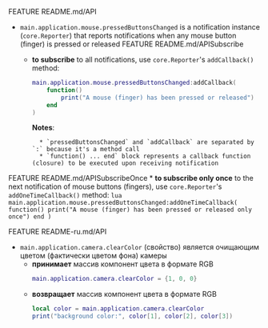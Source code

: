 FEATURE README.md/API
* `main.application.mouse.pressedButtonsChanged` is a notification instance (`core.Reporter`) that reports notifications when any mouse button (finger) is pressed or released
FEATURE README.md/APISubscribe
    * **to subscribe** to all notifications, use `core.Reporter`'s `addCallback()` method:
        ```lua
        main.application.mouse.pressedButtonsChanged:addCallback(
            function()
                print("A mouse (finger) has been pressed or released")
            end
        )
        ```
        **Notes**:

            * `pressedButtonsChanged` and `addCallback` are separated by `:` because it's a method call
            * `function() ... end` block represents a callback function (closure) to be executed upon receiving notification
FEATURE README.md/APISubscribeOnce
    * **to subscribe only once** to the next notification of mouse buttons (fingers), use `core.Reporter`'s `addOneTimeCallback()` method:
        ```lua
        main.application.mouse.pressedButtonsChanged:addOneTimeCallback(
            function()
                print("A mouse (finger) has been pressed or released only once")
            end
        )
        ```

FEATURE README-ru.md/API
* `main.application.camera.clearColor` (свойство) является очищающим цветом (фактически цветом фона) камеры
    * **принимает** массив компонент цвета в формате RGB
        ```lua
        main.application.camera.clearColor = {1, 0, 0}
        ```
    * **возвращает** массив компонент цвета в формате RGB
        ```lua
        local color = main.application.camera.clearColor
        print("background color:", color[1], color[2], color[3])
        ```



